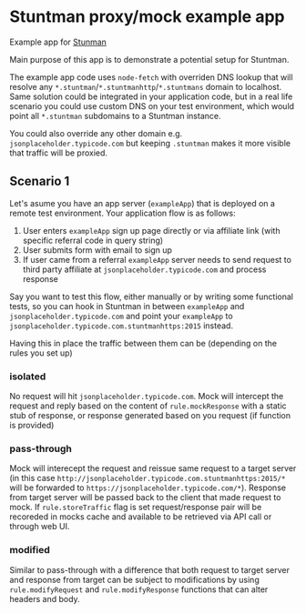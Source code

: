 # Stuntman proxy/mock example app

Example app for [Stunman](https://github.com/andrzej-woof/stuntman#readme)

Main purpose of this app is to demonstrate a potential setup for Stuntman.

The example app code uses `node-fetch` with overriden DNS lookup that will resolve any `*.stuntman`/`*.stuntmanhttp`/`*.stuntmans` domain to localhost.
Same solution could be integrated in your application code, but in a real life scenario you could use custom DNS on your test environment, which would point all `*.stuntman` subdomains to a Stuntman instance.

You could also override any other domain e.g. `jsonplaceholder.typicode.com` but keeping `.stuntman` makes it more visible that traffic will be proxied.

## Scenario 1

Let's asume you have an app server (`exampleApp`) that is deployed on a remote test environment.
Your application flow is as follows:

1. User enters `exampleApp` sign up page directly or via affiliate link (with specific referral code in query string)
2. User submits form with email to sign up
3. If user came from a referral `exampleApp` server needs to send request to third party affiliate at `jsonplaceholder.typicode.com` and process response

Say you want to test this flow, either manually or by writing some functional tests, so you can hook in Stuntman in between `exampleApp` and `jsonplaceholder.typicode.com` and point your `exampleApp` to `jsonplaceholder.typicode.com.stuntmanhttps:2015` instead.

Having this in place the traffic between them can be (depending on the rules you set up)

### isolated

No request will hit `jsonplaceholder.typicode.com`. Mock will intercept the request and reply based on the content of `rule.mockResponse` with a static stub of response, or response generated based on you request (if function is provided)

### pass-through

Mock will interecept the request and reissue same request to a target server (in this case `http://jsonplaceholder.typicode.com.stuntmanhttps:2015/*` will be forwarded to `https://jsonplaceholder.typicode.com/*`). Response from target server will be passed back to the client that made request to mock. If `rule.storeTraffic` flag is set request/response pair will be recoreded in mocks cache and available to be retrieved via API call or through web UI.

### modified

Similar to pass-through with a difference that both request to target server and response from target can be subject to modifications by using `rule.modifyRequest` and `rule.modifyResponse` functions that can alter headers and body.
